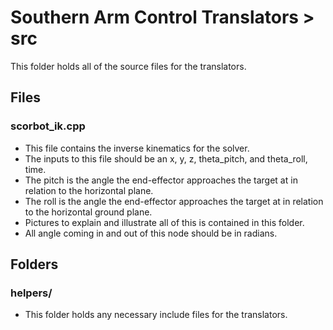 # Southern Arm Control Translators > src

This folder holds all of the source files for the translators.

## Files
### scorbot_ik.cpp
* This file contains the inverse kinematics for the solver.
* The inputs to this file should be an x, y, z, theta_pitch, and theta_roll, time.
* The pitch is the angle the end-effector approaches the target at in relation to the horizontal plane.
* The roll is the angle the end-effector approaches the target at in relation to the horizontal ground plane.
* Pictures to explain and illustrate all of this is contained in this folder.
* All angle coming in and out of this node should be in radians.

## Folders
### helpers/
* This folder holds any necessary include files for the translators.
